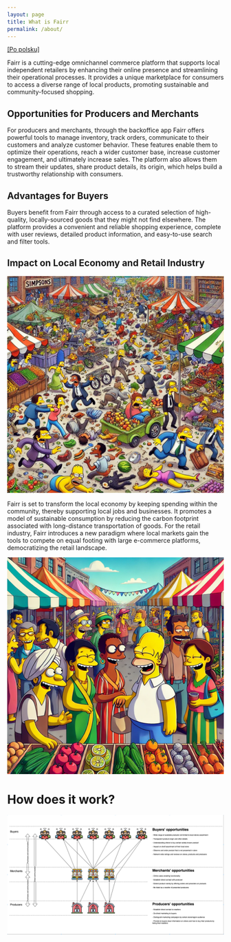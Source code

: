 ```yaml
---
layout: page
title: What is Fairr
permalink: /about/
---
```


[\[Po polsku\]](/pl/about)

Fairr is a cutting-edge omnichannel commerce platform that supports local independent retailers by enhancing their online presence and streamlining their operational processes. It provides a unique marketplace for consumers to access a diverse range of local products, promoting sustainable and community-focused shopping.

## Opportunities for Producers and Merchants
For producers and merchants, through the backoffice app Fairr offers powerful tools to manage inventory, track orders, communicate to  their customers and analyze customer behavior. These features enable them to optimize their operations, reach a wider customer base, increase customer engagement, and ultimately increase sales. The platform also allows them to stream their updates, share product details, its origin, which helps build a trustworthy relationship with consumers.

## Advantages for Buyers
Buyers benefit from Fairr through access to a curated selection of high-quality, locally-sourced goods that they might not find elsewhere. The platform provides a convenient and reliable shopping experience, complete with user reviews, detailed product information, and easy-to-use search and filter tools.

## Impact on Local Economy and Retail Industry
![alt text](/images/local-retail-struggle.jpg "Local retail is struggling to survive")

Fairr is set to transform the local economy by keeping spending within the community, thereby supporting local jobs and businesses. It promotes a model of sustainable consumption by reducing the carbon footprint associated with long-distance transportation of goods. For the retail industry, Fairr introduces a new paradigm where local markets gain the tools to compete on equal footing with large e-commerce platforms, democratizing the retail landscape.

![alt text](/images/local-retail-great.jpg "Make local retail great again")

# How does it work?
![alt text](/images/scheme.jpg "Scheme")